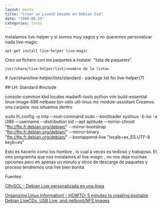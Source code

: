 ```yaml
---
layout: posts
title: "Crear un LiveCD basado en Debian Sid"
date: "2009-06-29"
categories: linux
---
```


Instalamos live-helper y si somos muy vagos y no queremos personalizar nada live-magic

`apt-get install live-helper live-magic`

Creo un fichero con los paquetes a instalar  "lista de paquetes"

`/usr/share/live-helper/list/<nombre de la lista>`

\# /usr/share/live-helper/lists/standard - package list for live-helper(7)

\## LH: Standard #include <minimal>

console-common kbd locales madwifi-tools python vim build-essential linux-image-686 netbase bin-utils util-linux mc module-assistant Creamos una carpeta  nos situamos dentro

sudo lh\_config -p inta --root-command sudo --bootloader syslinux -b iso -a i386 --username <nombre de usuario> --distribution sid --apt aptitude --mirror-chroot "ftp://ftp.fr.debian.org/debian/" --mirror-bootstrap "ftp://ftp.fr.debian.org/debian/" --mirror-binary "ftp://ftp.fr.debian.org/debian/" --bootappend-live "locale=es\_ES.UTF-8 keyb=es"

Esto es hacerlo como los hombre , lo cual a veces es tedioso y trabajoso. El otro programita que nos instalamos el live-magic , no nos deja muchas opciones pero en apenas un minuto y otros de descarga de paquetes y proceso tendremos una live bien bonita

Fuentes:

[CRySOL - Debian Live personalizada en una línea](https://crysol.org/es/node/1114)

[Organizing Linux Information! - HOWTO: 5 minutes to creating bootable Debian LiveCDs, USB Live, and netboot/NFS images](https://blogs.koolwal.net/2009/04/27/howto-5-minutes-to-creating-bootable-debian-livecds-and-netboot-images/)
